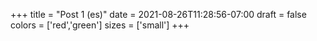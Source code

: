 +++
title = "Post 1 (es)"
date = 2021-08-26T11:28:56-07:00
draft = false
colors = ['red','green']
sizes = ['small']
+++
